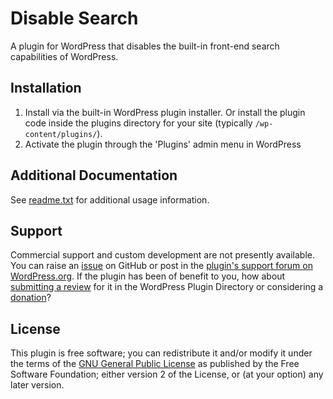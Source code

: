 # Disable Search

A plugin for WordPress that disables the built-in front-end search capabilities of WordPress.


## Installation

1. Install via the built-in WordPress plugin installer. Or install the plugin code inside the plugins directory for your site (typically `/wp-content/plugins/`).
2. Activate the plugin through the 'Plugins' admin menu in WordPress


## Additional Documentation

See [readme.txt](https://github.com/coffee2code/disable-search/blob/master/readme.txt) for additional usage information.


## Support

Commercial support and custom development are not presently available. You can raise an [issue](https://github.com/coffee2code/disable-search/issues) on GitHub or post in the [plugin's support forum on WordPress.org](https://wordpress.org/support/plugin/disable-search/). If the plugin has been of benefit to you, how about [submitting a review](https://wordpress.org/support/plugin/disable-search/reviews/) for it in the WordPress Plugin Directory or considering a [donation](https://www.paypal.com/cgi-bin/webscr?cmd=_s-xclick&hosted_button_id=6ARCFJ9TX3522)?


## License

This plugin is free software; you can redistribute it and/or modify it under the terms of the [GNU General Public License](https://www.gnu.org/licenses/gpl-2.0.html) as published by the Free Software Foundation; either version 2 of the License, or (at your option) any later version.
